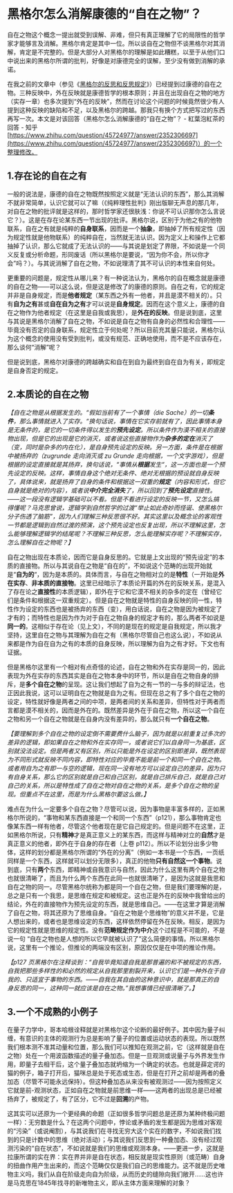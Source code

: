# 黑格尔怎么消解康德的“自在之物”？
自在之物这个概念一提出就受到误解、非难，但只有真正理解了它的局限性的哲学家才能够言及消解。黑格尔肯定是其中一位。所以谈自在之物但不谈黑格尔对其消解，肯定是不完整的。但是大部分人对黑格尔的理解是如此糟糕，以至于从他们口中说出来的黑格尔所谓的批判，好像是对康德完全的误解，至少没有做到消解的承诺。

在我之前的文章中（参见《[黑格尔的反思和反思规定](https://zhuanlan.zhihu.com/p/437320574)》）已经提到过康德的自在之物。三种反映中，外在反映就是康德哲学的根本原则；并且在出现自在之物的地方（实存一章）也多次提到“外在的反映”，然而在讨论这个问题的时候竟然很少有人提到这种反映的缺陷和不足，以及黑格尔的跨越。那我只有换个方式把写过的东西再写一次。本文是对该回答（黑格尔怎么消解康德的“自在之物”？ - 紅葉泡紅茶的回答 - 知乎[https://www.zhihu.com/question/45724977/answer/2352306697](https://www.zhihu.com/question/45724977/answer/2352306697)）的一个整理修改。

1.存在论的自在之有
----------

一般的说法是，康德的自在之物既然按照定义就是“无法认识的东西”，那么其消解不就非常简单，认识它就可以了嘛（《纯粹理性批判》刚出版聊无声息的那几年，对自在之物的批评就是这样的，那时哲学家还很肤浅：你说不可认识那你怎么言说它？）。这是在存在论某东西一节出现的批评。黑格尔说，区别于为他之有的他物联系，自在之有就是纯粹的**自身联系**，因而是一个**抽象**，即抽掉了所有规定性（因为规定性就是他物联系）的纯粹自在，当然就无法认识。因为定义上和操作上它都抽掉了认识，那么它就成了无法认识的——与其说是划定了界限，不如说是一个同义反复或分析命题，形同废话（所以黑格尔是要说，“因为你不会，所以你才会”吗？）。与其说消解了自在之物，不如说理清了其不可认识的本性来自何处。

更重要的问题是，规定性从哪儿来？有一种说法认为，黑格尔的自在概念就是康德的自在之物——可以这么说，但是这是修改了的康德的原则。自在之有，它的规定并非是自身规定，而是**他者规定**（某东西之外有一他者，并且是漠不相关的）。只有**自为之有**甚或**自在自为之有**才可以说是**自身规定**。因而在这个意义上，康德的自在之物作为他者规定（在这里是自我或我思），是**外在的反映**。但是说到底，这里与其说是黑格尔消解了自在之物，不如说是自在之物有自身的必然性和合理性——毕竟没有否定的自身联系，规定性立于何处呢？所以目前充其量只能说，黑格尔认为这个概念的使用没有受到批判，或没有规范、正确地使用，而不是不应该存在，那么谈何“消解”呢？

但是说到底，黑格尔对康德的跨越确实和自在到自为最终到自在自为有关，即规定是自身否定的规定。

2.本质论的自在之物
----------

_【自在之物是从根据发生的。“假如当前有了一个事情（die Sache）的一切**条件**，那么事情就进入了实存。“换句话说，事情在它实存前就有了，因此事情本身是无条件的，是它的一切条件得以发生的**预先设定**。所以条件作为漠不相关的直接物出现，但是它的出现是它的消灭，或者说这些直接物作为**杂多的定在**消灭了（变，同时是杂多的内在化），是自身预先设定的反映。另一方面，条件是在根据中被扬弃的（zugrunde 走向消灭或 zu Grunde 走向根据，一个文字游戏），但是根据的设定直接就是其扬弃，换句话说，“事情从**根据**发生“，这一方面也是一个预先设定的反映。这样，事情自身这个绝对无条件、绝对无根据的预设就自身反映了，具体说来，就是扬弃了自身的条件和根据这一双重的**规定**（内容和形式，但它自身就是绝对的内容），或者说**中介完全消失**了，所以回到了**预先设定**直接性。——这一段没有逻辑学基础可以不看。但是不看进行设定的反映一节，又怎么搞得懂呢？马克思曾说，逻辑学到自然哲学的过渡“举止如此奇妙而怪诞、使黑格尔分子伤透了脑筋”，因为人们理解三种反思很不好。其实这里以及概念论的客观性一节都是逻辑到自然过渡的预演，这个预先设定也反复出现，所以不理解这里，怎么能够理解逻辑学的结尾呢？不理解三种反思，怎么能理解实存呢？不理解实存，怎么理解自在之物呢？】_

自在之物出现在本质论，因而它是自身反思的。它就是上文出现的“预先设定”的本质的直接物。所以与其说自在之物是“自在的”，不如说这个范畴的出现开始就是“**自为的**“，因为是本质的。具体而言，与自在之物相对立的是**特性**（一开始是**外在实存**、**非本质的直接物**。这里已经暗示了本质论开篇的外在的反映关系，是混入了存在论之**直接性**的本质逻辑），即外在于它和它漠不相关的杂多的定在（曾经它们是条件和根据这一双重规定）。但是自在之物就是特性的自身反映的同一性，特性作为设定的东西也是被扬弃的东西（变），用白话说，自在之物是因为被规定了才有的；而特性也是因为作为对于自在之物自身的规定才有的，那么两者不如说是**同一的**。这相似于存在论（见上文），不同的是现在的规定是自我规定，所以我才坚持，这里自在之物与其理解为自在之有（黑格尔尽管自己也这么说），不如说从来都是作为自在自为之有的本质的自身反映，所以理解为自为之有才好。下文也有证据。

但是黑格尔这里有一个相对有点奇怪的论述，自在之物和外在实存是同一的，因此表现为外在实存的东西其实是自在之物本身中的环节，所以是自在之物自身的排斥，是**多个自在之物**的呈现。这让我们想起了自为之有一节的一与多的辩证法，也正因此我说，这可以证明自在之物就是自为之有。但现在总之有了多个自在之物的设定，特性就好像是两者之间的中项，是两者间的关系和差异，但特性对于两者而言都是漠不相关的，因而是外在的。既然差异是外在于自在之物，所以这一个自在之物和另一个自在之物就是在自身内没有差异的，那么就只有**一个自在之物**。

_【要理解到多个自在之物的设定倒不需要费什么脑子，因为就是以前重复过多次的差异的逻辑，即如果自在之物和外在实存同一，或者说它们以自身同一为基底，区别就没法设定。但是两者又有区别，所以只能是外在设定的区别即差异，既然表现为不同形式就反映不同内容，即特性对应的毕竟不能是前一个和同一个自在之物。或者用自为之有即一与空的逻辑，现在同一没有地方可以设定自己的差异，因为只有自身关系，那么它的区别就是自己和自己区别，就是自己排斥自己，就是自己对自己的关系，所以是特性成了自在之物对自在之物的关系，是多个自在之物的呈现。但重点不在这里，而是为什么黑格尔要这么做。】_

难点在为什么一定要多个自在之物？尽管可以说，因为事物是丰富多样的，正如黑格尔所说的，“事物和某东西直接是一个和同一个东西”（p121），那么事物肯定也像某东西一样有他者，尽管这个他者现在是它自己规定的。但是问题不在这里，正如黑格尔所说，只有**精神**才是真正意义上的某东西，而这样与精神对立的**自然**才是真正意义的他者，即外在于自身的存在者（上卷 p112）。所以不论划分出多少物体，这样的划分都是黑格尔所谓的“外在的分离”（例如一本书是一个东西，一页纸同样是一个东西，这样就可以划分无限多），真正的他物**只有自然这一个事物**。说到底，只有**两个**东西，即精神或自我意识与自然，因此为什么这里有两个自在之物也就很清晰了，而且为什么两个东西在此同一也就很清晰了，是因为这就是我思和自在之物的同一。尽管黑格尔统称为都是同一个自在之物，但是我们要理解的是，总之是只有一个我思，是思维在规定和被规定。这也正是外在的反映中我曾给出的结论，外在的直接物作为预先设定的东西，就是思维自己。——在这里才算是消解了自在之物，将其还原为了思维自身。“自在之物是个思维物”的意义并不是，它是人想出来的，或者也是思维设定的东西，这样依然停留在外在反映。相反，是因为它的规定性就是思维的规定性。没有**范畴规定作为中介**这个过程是不可能的，不是说一句 “自在之物也是人想的所以它早就被认识了”这么简便的事情。所以黑格尔说，这里有一个推论，但推论的两端没有区别，原因仅仅是在中项的推论作用。

_【p127 页黑格尔在注释谈到：“自我毕竟知道自我是那普遍的和不被规定的东西，自我把那些多样性的和必然的规定从自我那里割裂开来，认识它们是一种外在于自我的、只适宜于事物的东西。——自我在其自由的这种意识中，就是那真正的自身反思的同一，这种同一就应该是自在之物。”我想事情已经很清晰了。】_

3.一个不成熟的小例子
-----------

在量子力学中，哥本哈根诠释就是对黑格尔这个论断的最好例子。其中因为量子纠缠，有意识的主体的观测行为总是影响了量子的位置或运动状态的表现。所以既然我们根本测不准其动量和位置，那么我们可以推知在观测之前，它（这样就是自在之物）处在一个用波函数描述的量子叠加态。但是一旦观测或说量子与外界发生作用，即量子去相干后，这个量子叠加态就坍缩为一个确定的状态。也就是薛定谔的猫的例子，箱子打开后，猫咪总是处于死态或生态，但是在打开之前却是两者的叠加态（尽管不可能永远保持）。但这种叠加态从来没有被观测过——因为按照定义它就是前-观测状态，正如自在之物就是前思维一样——这两者的出现总是已经被扬弃了，被规定了，有了区分，它不过是**回溯**的产物。

这其实可以还原为一个更经典的命题（正如很多哲学问题总是还原为某种终极问题一样）：无穷数是什么？在这两个问题中，悖论或矛盾的发生都是因为思维对客观的“污染”（或说阉割），与其说我们在寻找无穷大这个实在的数字，不如说我们找到的只是计数中的思维（绝对活动）；与其说我们反思到一种叠加态、没有经过观测污染的“自在状态”，不如说就是我们的思维或观测本身。——更进一步，这就是拉康所谓的实在界：实在界并非是自在状态，相反就是现实性原则（或范畴）自身的扭曲作用产生出来的，而这个范畴仅仅是我们自己的思维能力。这不就是历史唯物主义吗，我们从自在阶级走向自为阶级，从而历史的缝隙向我们敞开……这也许是马克思在1845年找寻的新唯物主义，即从主体方面来理解的对象？